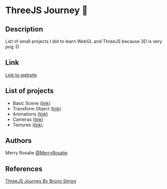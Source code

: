 # ThreeJS Journey 🚀

## Description

List of small projects I did to learn WebGL and ThreeJS because 3D is very pog :D

## Link

[Link to website](https://threejs-journey-teal.vercel.app/)

## List of projects

- Basic Scene [(link)](/src/basic-scene/)
- Transform Object [(link)](/src/transform-object/)
- Animations [(link)](/src/animations/)
- Cameras [(link)](/src/cameras/)
- Textures [(link)](/src/textures/)

## Authors

Merry Rosalie [@MerryRosalie](https://github.com/MerryRosalie)

## References

[ThreeJS Journey By Bruno Simon](https://threejs-journey.com/)
